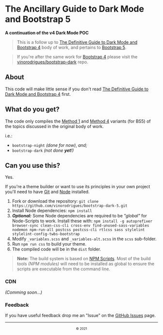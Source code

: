 # The Ancillary Guide to Dark Mode and Bootstrap 5
**A continuation of the v4 Dark Mode POC**

> This is a follow up to [The Definitive Guide to Dark Mode and Bootstrap 4](http://vinorodrigues.github.io/bootstrap-dark) body of work,
> and pertains to [Bootstrap 5](https://getbootstrap.com).

> If you're after the same work for [Bootstrap 4](https://getbootstrap.com/docs/4.5/) please visit the [vinorodrigues/bootstrap-dark](https://github.com/vinorodrigues/bootstrap-dark) repo.

## About

This code will make little sense if you don't read
[The Definitive Guide to Dark Mode and Bootstrap 4](http://vinorodrigues.github.io/bootstrap-dark) first.

## What do you get?

The code only compiles the [Method 1](github.com/vinorodrigues/bootstrap-dark/blob/master/README.md#method-1) and [Method 4](github.com/vinorodrigues/bootstrap-dark/blob/master/README.md#method-4) variants (for BS5) of the topics discussed in the original body of work.

i.e.:

* `bootstrap-night` *(done for now)*, _and;_
* `bootstrap-dark` *(not done **yet**!)*

## Can you use this?

Yes.


If you're a theme builder or want to use its principles in your own project you'll need to have [Git](https://help.github.com/articles/set-up-git) and [Node](https://nodejs.org/) installed.

1. Fork or download the repository: `git clone https://github.com/vinorodrigues/bootstrap-dark-5.git`
2. Install Node dependencies: `npm install`
3. ***Optional:*** Some Node dependencies are required to be *"global"* for Node-Scripts to work.  Install these with: `npm install -g autoprefixer browser-sync clean-css-cli cross-env find-unused-sass-variables nodemon npm-run-all postcss postcss-cli rtlcss sass stylelint stylelint-config-twbs-bootstrap`
4. Modify `_variables.scss` and `_variables-alt.scss` in the `scss` sub-folder.
5. Run `npm run css` to build your theme.
6. The compiled code will be in the `dist` folder.

> **Note:** The build system is based on [NPM Scripts](https://docs.npmjs.com/cli/v6/using-npm/scripts). Most of the build tools _(NPM modules)_ will need to be installed as global to ensure the scripts are executable from the command line.

### CDN

*(Comming soon...)*


### Feedback

If you have useful feedback drop me an "Issue" on the [GitHub Issues](https://github.com/vinorodrigues/bootstrap-dark-5/issues) page.


---

<p align="center" style="text-align:center;display:block;font-size:75%;">&copy; 2021</p>
